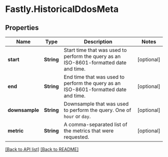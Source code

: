 # Fastly.HistoricalDdosMeta

## Properties

Name | Type | Description | Notes
------------ | ------------- | ------------- | -------------
**start** | **String** | Start time that was used to perform the query as an ISO-8601-formatted date and time. | [optional] 
**end** | **String** | End time that was used to perform the query as an ISO-8601-formatted date and time. | [optional] 
**downsample** | **String** | Downsample that was used to perform the query. One of `hour` or `day`. | [optional] 
**metric** | **String** | A comma-separated list of the metrics that were requested. | [optional] 


[[Back to API list]](../../README.md#endpoints) [[Back to README]](../../README.md)
